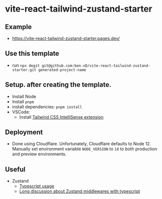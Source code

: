 # vite-react-tailwind-zustand-starter

## Example
- https://vite-react-tailwind-zustand-starter.pages.dev/

## Use this template
- run `npx degit git@github.com:ben-xD/vite-react-tailwind-zustand-starter.git generated-project-name`

## Setup. after creating the template.
- Install Node
- Install `pnpm`
- install dependencies: `pnpm install`
- VSCode:
  - Install [Tailwind CSS IntelliSense extension](https://marketplace.visualstudio.com/items?itemName=bradlc.vscode-tailwindcss#recommended-vs-code-settings)


## Deployment
- Done using Cloudflare. Unfortunately, Cloudflare defaults to Node 12. Manually set environment variable `NODE_VERSION` to `18` to both production and preview environments.


## Useful
- Zustand
  - [Typescript usage](https://github.com/pmndrs/zustand/blob/HEAD/docs/guides/typescript.md)
  - [Long discussion about Zustand middlewares with typescript](https://github.com/pmndrs/zustand/issues/508#issuecomment-1200443303)
